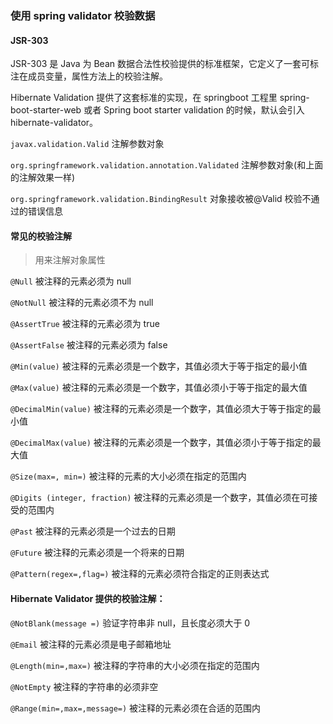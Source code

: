 ### 使用 spring validator 校验数据

#### JSR-303

JSR-303 是 Java 为 Bean 数据合法性校验提供的标准框架，它定义了一套可标注在成员变量，属性方法上的校验注解。

Hibernate Validation 提供了这套标准的实现，在 springboot 工程里 spring-boot-starter-web 或者 Spring boot starter validation 的时候，默认会引入 hibernate-validator。

`javax.validation.Valid` 注解参数对象

`org.springframework.validation.annotation.Validated` 注解参数对象(和上面的注解效果一样)

`org.springframework.validation.BindingResult` 对象接收被@Valid 校验不通过的错误信息

#### 常见的校验注解

> 用来注解对象属性

`@Null` 被注释的元素必须为 null

`@NotNull` 被注释的元素必须不为 null

`@AssertTrue` 被注释的元素必须为 true

`@AssertFalse` 被注释的元素必须为 false

`@Min(value)` 被注释的元素必须是一个数字，其值必须大于等于指定的最小值

`@Max(value)` 被注释的元素必须是一个数字，其值必须小于等于指定的最大值

`@DecimalMin(value)` 被注释的元素必须是一个数字，其值必须大于等于指定的最小值

`@DecimalMax(value)` 被注释的元素必须是一个数字，其值必须小于等于指定的最大值

`@Size(max=, min=)` 被注释的元素的大小必须在指定的范围内

`@Digits (integer, fraction)` 被注释的元素必须是一个数字，其值必须在可接受的范围内

`@Past` 被注释的元素必须是一个过去的日期

`@Future` 被注释的元素必须是一个将来的日期

`@Pattern(regex=,flag=)` 被注释的元素必须符合指定的正则表达式

#### Hibernate Validator 提供的校验注解：

`@NotBlank(message =)` 验证字符串非 null，且长度必须大于 0

`@Email` 被注释的元素必须是电子邮箱地址

`@Length(min=,max=)` 被注释的字符串的大小必须在指定的范围内

`@NotEmpty` 被注释的字符串的必须非空

`@Range(min=,max=,message=)` 被注释的元素必须在合适的范围内
